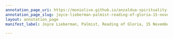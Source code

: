 ```yaml
---
annotation_page_uri: https://moniolivo.github.io/anzaldua-spirituality-recordings/annotations/joyce-lieberman-palmist-reading-of-gloria-15-november-1980-canvas-1-annotation-layer-label.json
annotation_page_slug: joyce-lieberman-palmist-reading-of-gloria-15-november-1980-canvas-1-annotation-layer-label
layout: annotation_page
manifest_label: Joyce Lieberman, Palmist, Reading of Gloria, 15 November 1980

---
```


